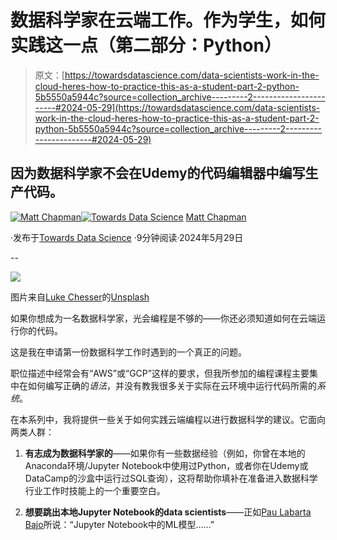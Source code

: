 # 数据科学家在云端工作。作为学生，如何实践这一点（第二部分：Python）

> 原文：[https://towardsdatascience.com/data-scientists-work-in-the-cloud-heres-how-to-practice-this-as-a-student-part-2-python-5b5550a5944c?source=collection_archive---------2-----------------------#2024-05-29](https://towardsdatascience.com/data-scientists-work-in-the-cloud-heres-how-to-practice-this-as-a-student-part-2-python-5b5550a5944c?source=collection_archive---------2-----------------------#2024-05-29)

## 因为数据科学家不会在Udemy的代码编辑器中编写生产代码。

[](https://medium.com/@mattchapmanmsc?source=post_page---byline--5b5550a5944c--------------------------------)[![Matt Chapman](../Images/7511deb8d9ed408ece21031f6614c532.png)](https://medium.com/@mattchapmanmsc?source=post_page---byline--5b5550a5944c--------------------------------)[](https://towardsdatascience.com/?source=post_page---byline--5b5550a5944c--------------------------------)[![Towards Data Science](../Images/a6ff2676ffcc0c7aad8aaf1d79379785.png)](https://towardsdatascience.com/?source=post_page---byline--5b5550a5944c--------------------------------) [Matt Chapman](https://medium.com/@mattchapmanmsc?source=post_page---byline--5b5550a5944c--------------------------------)

·发布于[Towards Data Science](https://towardsdatascience.com/?source=post_page---byline--5b5550a5944c--------------------------------) ·9分钟阅读·2024年5月29日

--

![](../Images/c933261618083adae4f8f8f5479b1c69.png)

图片来自[Luke Chesser](https://unsplash.com/@lukechesser)的[Unsplash](https://unsplash.com/photos/yellow-and-pink-abstract-painting-zFaSM1hz02c)

如果你想成为一名数据科学家，光会编程是不够的——你还必须知道如何在云端运行你的代码。

这是我在申请第一份数据科学工作时遇到的一个真正的问题。

职位描述中经常会有“AWS”或“GCP”这样的要求，但我所参加的编程课程主要集中在如何编写正确的*语法*，并没有教我很多关于实际在云环境中运行代码所需的*系统*。

在本系列中，我将提供一些关于如何实践云端编程以进行数据科学的建议。它面向两类人群：

1.  **有志成为数据科学家的**——如果你有一些数据经验（例如，你曾在本地的Anaconda环境/Jupyter Notebook中使用过Python，或者你在Udemy或DataCamp的沙盒中运行过SQL查询），这将帮助你填补在准备进入数据科学行业工作时技能上的一个重要空白。

1.  **想要跳出本地Jupyter Notebook的data scientists**——正如[Pau Labarta Bajo](https://www.linkedin.com/posts/pau-labarta-bajo-4432074b_machinelearning-mlops-realworldml-activity-7195694289178214400-gZyw)所说：“Jupyter Notebook中的ML模型……”
